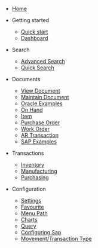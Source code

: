 - [Home](/)

- Getting started

  - [Quick start](/quickstart/)
  - [Dashboard](/dashboard/)
  
- Search
  - [Advanced Search](/search/)
  - [Quick Search](/search/?id=quick-search)

- Documents
  - [View Document](/document/?id=view-document)
  - [Maintain Document](/document/?id=maintain-document)
  - [Oracle Examples](/document/examples/oracle/)
   - [On Hand](/document/examples/oracle/?id=on-hand-and-availability)
   - [Item](/document/examples/oracle/?id=item)
   - [Purchase Order](/document/examples/oracle/?id=purchase-order)
   - [Work Order](/document/examples/oracle/?id=work-order-job)
   - [AR Transaction](/document/examples/oracle/?id=ar-transaction-invoice)
  - [SAP Examples](/document/examples/sap/)


- Transactions
  - [Inventory](/transaction/?id=inventory-transactions)
  - [Manufacturing](/transaction/?id=manufacturing-transactions)
  - [Purchasing](/transaction/po/)

- Configuration
  - [Settings](/configuration/?id=settings) 
  - [Favourite](/configuration/?id=favourite)
  - [Menu Path](/configuration/?id=menu-path)
  - [Charts](/configuration/?id=charts)
  - [Query](/configuration/?id=query)
  - [Configuring Sap](/configuration/sap/?id=configuring-sap)
  - [Movement/Transaction Type](/configuration/sap/new_movement_type/)

